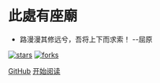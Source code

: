 <!-- <img width="180px" style="border-radius: 50%" bor src="https://nodejsred.oss-cn-shanghai.aliyuncs.com/nodejs_roadmap-logo.jpeg?x-oss-process=style/may"> -->

# 此處有座廟

- 路漫漫其修远兮，吾将上下而求索！          --屈原

[![stars](https://badgen.net/github/stars/wxiaoshuang/Blogs?icon=github&color=4ab8a1)](https://github.com/Jia-wen/pussrhelp) [![forks](https://badgen.net/github/forks/wxiaoshuang/Blogs?icon=github&color=4ab8a1)](https://github.com/Jia-wen/pussrhelp)

[GitHub](<https://github.com/Jia-wen/pussrhelp>)
[开始阅读](README.md)

